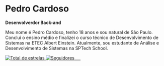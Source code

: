 # Pedro Cardoso

**Desenvolverdor Back-and**

Meu nome é Pedro Cardoso, tenho 18 anos e sou natural de São Paulo. Concluí o ensino médio e finalizei o curso técnico de Desenvolvimento de Sistemas na ETEC Albert Einstein. Atualmente, sou estudante de Análise e Desenvolvimento de Sistemas na SPTech School.

<p align="left">
    <a href="https://github.com/PedroCardosoV?tab=repositories&sort=stargazers">
        <img 
            alt="Total de estrelas" 
            title="Total de estrelas GitHub" 
            src="https://custom-icon-badges.demolab.com/github/stars/PedroCardosoVch?color=55960c&style=for-the-badge&labelColor=488207&logo=star&label=estrelas"
        />
    </a>
    <a href="https://github.com/PedroCardosoV?tab=followers">
        <img 
            alt="Seguidores" 
            title="Me siga no GitHub" 
            src="https://custom-icon-badges.demolab.com/github/followers/PedroCardosoV?color=236ad3&labelColor=1155ba&style=for-the-badge&logo=github&label=Seguidores&logoColor=white"
        />
    </a>
</p>
